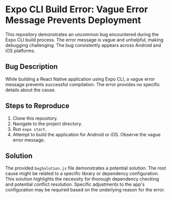 # Expo CLI Build Error: Vague Error Message Prevents Deployment

This repository demonstrates an uncommon bug encountered during the Expo CLI build process. The error message is vague and unhelpful, making debugging challenging.  The bug consistently appears across Android and iOS platforms.

## Bug Description

While building a React Native application using Expo CLI, a vague error message prevents successful compilation.  The error provides no specific details about the cause.

## Steps to Reproduce

1. Clone this repository.
2. Navigate to the project directory.
3. Run `expo start`.
4. Attempt to build the application for Android or iOS. Observe the vague error message.

## Solution

The provided `bugSolution.js` file demonstrates a potential solution. The root cause might be related to a specific library or dependency configuration. This solution highlights the necessity for thorough dependency checking and potential conflict resolution. Specific adjustments to the app's configuration may be required based on the underlying reason for the error.